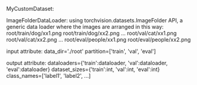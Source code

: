 MyCustomDataset:



ImageFolderDataLoader:
  using torchvision.datasets.ImageFolder API, a generic data loader where the images are arranged in this way:
      root/train/dog/xx1.png
	  root/train/dog/xx2.png
	  ...
	  root/val/cat/xx1.png
	  root/val/cat/xx2.png
	  ...
	  root/eval/people/xx1.png
	  root/eval/people/xx2.png
  
  input attribute:
      data_dir='./root'
	  partition=['train', 'val', 'eval']
  
  output attribute:
      dataloaders={'train':dataloader, 'val':dataloader, 'eval':dataloader}
	  dataset_sizes={'train':int, 'val':int, 'eval':int}
	  class_names=['label1', 'label2', ...]